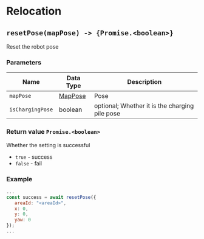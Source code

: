 # Relocation

## `resetPose(mapPose) -> {Promise.<boolean>}`

Reset the robot pose

### Parameters

| Name | Data Type | Description |
| --------- | --------------------------- | ---- |
| `mapPose` | [MapPose](#/Define-MapPose) | Pose |
| `isChargingPose` | boolean                     | optional; Whether it is the charging pile pose | **The default is the pose of the charging pile** <br> **`false`: the current pose of the robot, `true`: the pose of the charging pile** |

### Return value `Promise.<boolean>`

Whether the setting is successful

* `true` - success
* `false` - fail

### Example

```javascript
...
const success = await resetPose({
   areaId: "<areaId>",
   x: 0,
   y: 0,
   yaw: 0
});
...
````
